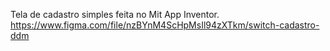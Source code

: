 Tela de cadastro simples feita no Mit App Inventor.
https://www.figma.com/file/nzBYnM4ScHpMsIl94zXTkm/switch-cadastro-ddm
